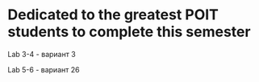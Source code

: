 # Dedicated to the greatest POIT students to complete this semester

Lab 3-4 - вариант 3

Lab 5-6 - вариант 26
